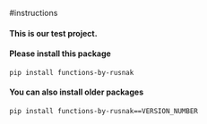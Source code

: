 #instructions

#### This is our test project.
#### Please install this package
```
pip install functions-by-rusnak
```

#### You can also install older packages
```
pip install functions-by-rusnak==VERSION_NUMBER
```